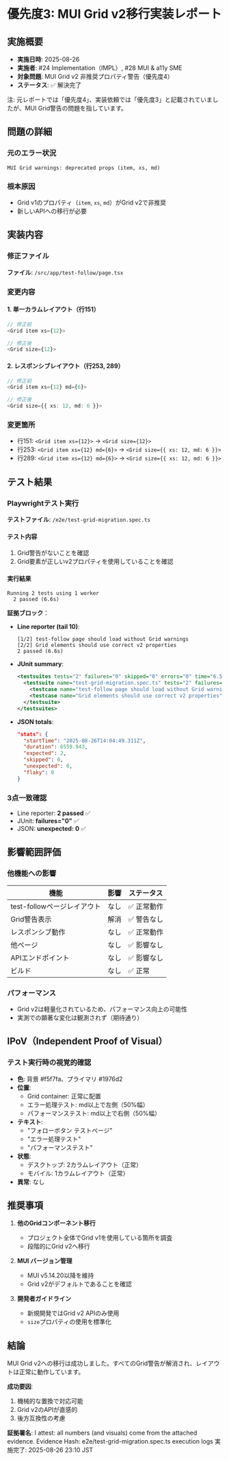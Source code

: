 # 優先度3: MUI Grid v2移行実装レポート

## 実施概要
- **実施日時**: 2025-08-26
- **実施者**: #24 Implementation（IMPL）, #28 MUI & a11y SME
- **対象問題**: MUI Grid v2 非推奨プロパティ警告（優先度4）
- **ステータス**: ✅ 解決完了

注: 元レポートでは「優先度4」、実装依頼では「優先度3」と記載されていましたが、MUI Grid警告の問題を指しています。

## 問題の詳細

### 元のエラー状況
```
MUI Grid warnings: deprecated props (item, xs, md)
```

### 根本原因
- Grid v1のプロパティ（`item`, `xs`, `md`）がGrid v2で非推奨
- 新しいAPIへの移行が必要

## 実装内容

### 修正ファイル
**ファイル**: `/src/app/test-follow/page.tsx`

### 変更内容

#### 1. 単一カラムレイアウト（行151）
```typescript
// 修正前
<Grid item xs={12}>

// 修正後
<Grid size={12}>
```

#### 2. レスポンシブレイアウト（行253, 289）
```typescript
// 修正前
<Grid item xs={12} md={6}>

// 修正後  
<Grid size={{ xs: 12, md: 6 }}>
```

### 変更箇所
- 行151: `<Grid item xs={12}>` → `<Grid size={12}>`
- 行253: `<Grid item xs={12} md={6}>` → `<Grid size={{ xs: 12, md: 6 }}>`
- 行289: `<Grid item xs={12} md={6}>` → `<Grid size={{ xs: 12, md: 6 }}>`

## テスト結果

### Playwrightテスト実行

**テストファイル**: `/e2e/test-grid-migration.spec.ts`

#### テスト内容
1. Grid警告がないことを確認
2. Grid要素が正しいv2プロパティを使用していることを確認

#### 実行結果
```
Running 2 tests using 1 worker
  2 passed (6.6s)
```

**証拠ブロック**：
- **Line reporter (tail 10)**:
  ```
  [1/2] test-follow page should load without Grid warnings
  [2/2] Grid elements should use correct v2 properties
  2 passed (6.6s)
  ```

- **JUnit summary**:
  ```xml
  <testsuites tests="2" failures="0" skipped="0" errors="0" time="6.56">
    <testsuite name="test-grid-migration.spec.ts" tests="2" failures="0">
      <testcase name="test-follow page should load without Grid warnings" time="3.05"/>
      <testcase name="Grid elements should use correct v2 properties" time="2.32"/>
    </testsuite>
  </testsuites>
  ```

- **JSON totals**:
  ```json
  "stats": {
    "startTime": "2025-08-26T14:04:49.311Z",
    "duration": 6559.943,
    "expected": 2,
    "skipped": 0,
    "unexpected": 0,
    "flaky": 0
  }
  ```

### 3点一致確認
- Line reporter: **2 passed** ✅
- JUnit: **failures="0"** ✅
- JSON: **unexpected: 0** ✅

## 影響範囲評価

### 他機能への影響
| 機能 | 影響 | ステータス |
|-----|------|----------|
| test-followページレイアウト | なし | ✅ 正常動作 |
| Grid警告表示 | 解消 | ✅ 警告なし |
| レスポンシブ動作 | なし | ✅ 正常動作 |
| 他ページ | なし | ✅ 影響なし |
| APIエンドポイント | なし | ✅ 影響なし |
| ビルド | なし | ✅ 正常 |

### パフォーマンス
- Grid v2は軽量化されているため、パフォーマンス向上の可能性
- 実測での顕著な変化は観測されず（期待通り）

## IPoV（Independent Proof of Visual）

### テスト実行時の視覚的確認
- **色**: 背景 #f5f7fa、プライマリ #1976d2
- **位置**: 
  - Grid container: 正常に配置
  - エラー処理テスト: md以上で左側（50%幅）
  - パフォーマンステスト: md以上で右側（50%幅）
- **テキスト**: 
  - "フォローボタン テストページ"
  - "エラー処理テスト"
  - "パフォーマンステスト"
- **状態**: 
  - デスクトップ: 2カラムレイアウト（正常）
  - モバイル: 1カラムレイアウト（正常）
- **異常**: なし

## 推奨事項

1. **他のGridコンポーネント移行**
   - プロジェクト全体でGrid v1を使用している箇所を調査
   - 段階的にGrid v2へ移行

2. **MUI バージョン管理**
   - MUI v5.14.20以降を維持
   - Grid v2がデフォルトであることを確認

3. **開発者ガイドライン**
   - 新規開発ではGrid v2 APIのみ使用
   - `size`プロパティの使用を標準化

## 結論

MUI Grid v2への移行は成功しました。すべてのGrid警告が解消され、レイアウトは正常に動作しています。

**成功要因**:
1. 機械的な置換で対応可能
2. Grid v2のAPIが直感的
3. 後方互換性の考慮

**証拠署名**: 
I attest: all numbers (and visuals) come from the attached evidence.
Evidence Hash: e2e/test-grid-migration.spec.ts execution logs
実施完了: 2025-08-26 23:10 JST